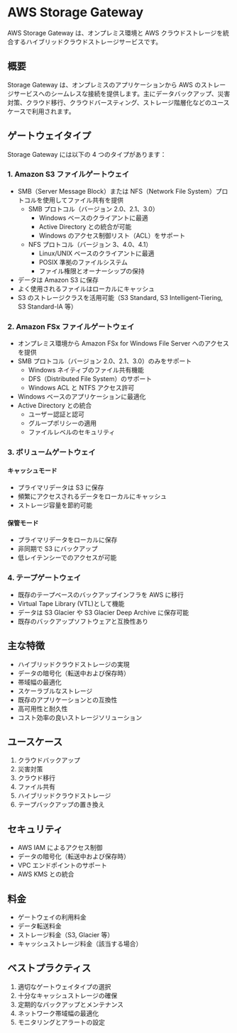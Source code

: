 # AWS Storage Gateway

AWS Storage Gateway は、オンプレミス環境と AWS クラウドストレージを統合するハイブリッドクラウドストレージサービスです。

## 概要

Storage Gateway は、オンプレミスのアプリケーションから AWS のストレージサービスへのシームレスな接続を提供します。主にデータバックアップ、災害対策、クラウド移行、クラウドバースティング、ストレージ階層化などのユースケースで利用されます。

## ゲートウェイタイプ

Storage Gateway には以下の 4 つのタイプがあります：

### 1. Amazon S3 ファイルゲートウェイ

- SMB（Server Message Block）または NFS（Network File System）プロトコルを使用してファイル共有を提供
  - SMB プロトコル（バージョン 2.0、2.1、3.0）
    - Windows ベースのクライアントに最適
    - Active Directory との統合が可能
    - Windows のアクセス制御リスト（ACL）をサポート
  - NFS プロトコル（バージョン 3、4.0、4.1）
    - Linux/UNIX ベースのクライアントに最適
    - POSIX 準拠のファイルシステム
    - ファイル権限とオーナーシップの保持
- データは Amazon S3 に保存
- よく使用されるファイルはローカルにキャッシュ
- S3 のストレージクラスを活用可能（S3 Standard, S3 Intelligent-Tiering, S3 Standard-IA 等）

### 2. Amazon FSx ファイルゲートウェイ

- オンプレミス環境から Amazon FSx for Windows File Server へのアクセスを提供
- SMB プロトコル（バージョン 2.0、2.1、3.0）のみをサポート
  - Windows ネイティブのファイル共有機能
  - DFS（Distributed File System）のサポート
  - Windows ACL と NTFS アクセス許可
- Windows ベースのアプリケーションに最適化
- Active Directory との統合
  - ユーザー認証と認可
  - グループポリシーの適用
  - ファイルレベルのセキュリティ

### 3. ボリュームゲートウェイ

#### キャッシュモード

- プライマリデータは S3 に保存
- 頻繁にアクセスされるデータをローカルにキャッシュ
- ストレージ容量を節約可能

#### 保管モード

- プライマリデータをローカルに保存
- 非同期で S3 にバックアップ
- 低レイテンシーでのアクセスが可能

### 4. テープゲートウェイ

- 既存のテープベースのバックアップインフラを AWS に移行
- Virtual Tape Library (VTL)として機能
- データは S3 Glacier や S3 Glacier Deep Archive に保存可能
- 既存のバックアップソフトウェアと互換性あり

## 主な特徴

- ハイブリッドクラウドストレージの実現
- データの暗号化（転送中および保存時）
- 帯域幅の最適化
- スケーラブルなストレージ
- 既存のアプリケーションとの互換性
- 高可用性と耐久性
- コスト効率の良いストレージソリューション

## ユースケース

1. クラウドバックアップ
2. 災害対策
3. クラウド移行
4. ファイル共有
5. ハイブリッドクラウドストレージ
6. テープバックアップの置き換え

## セキュリティ

- AWS IAM によるアクセス制御
- データの暗号化（転送中および保存時）
- VPC エンドポイントのサポート
- AWS KMS との統合

## 料金

- ゲートウェイの利用料金
- データ転送料金
- ストレージ料金（S3, Glacier 等）
- キャッシュストレージ料金（該当する場合）

## ベストプラクティス

1. 適切なゲートウェイタイプの選択
2. 十分なキャッシュストレージの確保
3. 定期的なバックアップとメンテナンス
4. ネットワーク帯域幅の最適化
5. モニタリングとアラートの設定
